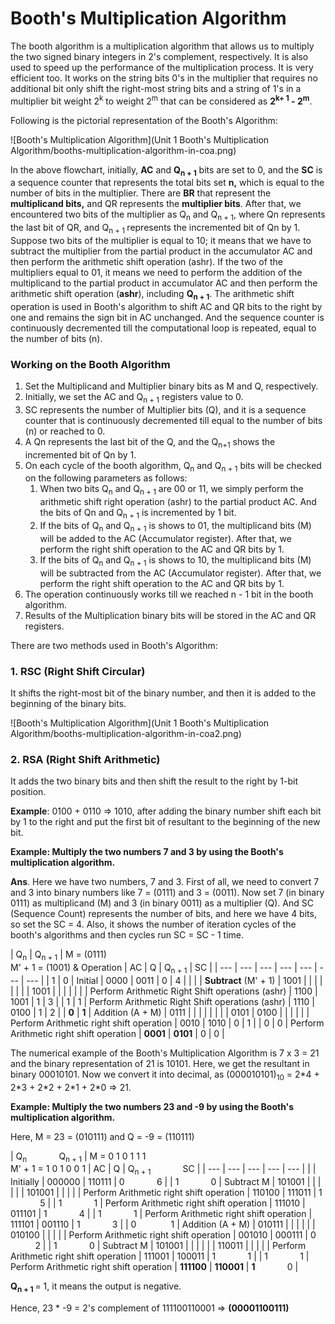 # Booth's Multiplication Algorithm


The booth algorithm is a multiplication algorithm that allows us to multiply the two signed binary integers in 2's complement, respectively. It is also used to speed up the performance of the multiplication process. It is very efficient too. It works on the string bits 0's in the multiplier that requires no additional bit only shift the right-most string bits and a string of 1's in a multiplier bit weight 2<sup>k</sup> to weight 2<sup>m</sup> that can be considered as **2<sup>k+ 1</sup> - 2<sup>m</sup>**.

Following is the pictorial representation of the Booth's Algorithm:

![Booth's Multiplication Algorithm](Unit 1 Booth's Multiplication Algorithm/booths-multiplication-algorithm-in-coa.png)

In the above flowchart, initially, **AC** and **Q<sub>n + 1</sub>** bits are set to 0, and the **SC** is a sequence counter that represents the total bits set **n,** which is equal to the number of bits in the multiplier. There are **BR** that represent the **multiplicand bits,** and QR represents the **multiplier bits**. After that, we encountered two bits of the multiplier as Q<sub>n</sub> and Q<sub>n + 1</sub>, where Qn represents the last bit of QR, and Q<sub>n + 1 </sub> represents the incremented bit of Qn by 1. Suppose two bits of the multiplier is equal to 10; it means that we have to subtract the multiplier from the partial product in the accumulator AC and then perform the arithmetic shift operation (ashr). If the two of the multipliers equal to 01, it means we need to perform the addition of the multiplicand to the partial product in accumulator AC and then perform the arithmetic shift operation (**ashr**), including **Q<sub>n + 1</sub>**. The arithmetic shift operation is used in Booth's algorithm to shift AC and QR bits to the right by one and remains the sign bit in AC unchanged. And the sequence counter is continuously decremented till the computational loop is repeated, equal to the number of bits (n).

### Working on the Booth Algorithm

1.  Set the Multiplicand and Multiplier binary bits as M and Q, respectively.
2.  Initially, we set the AC and Q<sub>n + 1</sub> registers value to 0.
3.  SC represents the number of Multiplier bits (Q), and it is a sequence counter that is continuously decremented till equal to the number of bits (n) or reached to 0.
4.  A Qn represents the last bit of the Q, and the Q<sub>n+1</sub> shows the incremented bit of Qn by 1.
5.  On each cycle of the booth algorithm, Q<sub>n</sub> and Q<sub>n + 1</sub> bits will be checked on the following parameters as follows:
    1.  When two bits Q<sub>n</sub> and Q<sub>n + 1</sub> are 00 or 11, we simply perform the arithmetic shift right operation (ashr) to the partial product AC. And the bits of Qn and Q<sub>n + 1</sub> is incremented by 1 bit.
    2.  If the bits of Q<sub>n</sub> and Q<sub>n + 1</sub> is shows to 01, the multiplicand bits (M) will be added to the AC (Accumulator register). After that, we perform the right shift operation to the AC and QR bits by 1.
    3.  If the bits of Q<sub>n</sub> and Q<sub>n + 1</sub> is shows to 10, the multiplicand bits (M) will be subtracted from the AC (Accumulator register). After that, we perform the right shift operation to the AC and QR bits by 1.
6.  The operation continuously works till we reached n - 1 bit in the booth algorithm.
7.  Results of the Multiplication binary bits will be stored in the AC and QR registers.

There are two methods used in Booth's Algorithm:

### 1\. RSC (Right Shift Circular)

It shifts the right-most bit of the binary number, and then it is added to the beginning of the binary bits.

![Booth's Multiplication Algorithm](Unit 1 Booth's Multiplication Algorithm/booths-multiplication-algorithm-in-coa2.png)

### 2\. RSA (Right Shift Arithmetic)

It adds the two binary bits and then shift the result to the right by 1-bit position.

**Example**: 0100 + 0110 => 1010, after adding the binary number shift each bit by 1 to the right and put the first bit of resultant to the beginning of the new bit.

**Example: Multiply the two numbers 7 and 3 by using the Booth's multiplication algorithm.**

**Ans**. Here we have two numbers, 7 and 3. First of all, we need to convert 7 and 3 into binary numbers like 7 = (0111) and 3 = (0011). Now set 7 (in binary 0111) as multiplicand (M) and 3 (in binary 0011) as a multiplier (Q). And SC (Sequence Count) represents the number of bits, and here we have 4 bits, so set the SC = 4. Also, it shows the number of iteration cycles of the booth's algorithms and then cycles run SC = SC - 1 time.

| Q<sub>n</sub> | Q<sub>n + 1</sub> | M = (0111)  
M' + 1 = (1001) & Operation | AC | Q | Q<sub>n + 1</sub> | SC |
| --- | --- | --- | --- | --- | --- | --- |
| 1 | 0 | Initial | 0000 | 0011 | 0 | 4 |
|  |  | **Subtract** (M' + 1) | 1001 |  |  |  |
|  |  |  | 1001 |  |  |  |
|  |  | Perform Arithmetic Right Shift operations (ashr) | 1100 | 1001 | 1 | 3 |
| 1 | 1 | Perform Arithmetic Right Shift operations (ashr) | 1110 | 0100 | 1 | 2 |
| **0** | **1** | Addition (A + M) | 0111 |  |  |  |
|  |  |  | 0101 | 0100 |  |  |
|  |  | Perform Arithmetic right shift operation | 0010 | 1010 | 0 | 1 |
| 0 | 0 | Perform Arithmetic right shift operation | **0001** | **0101** | 0 | 0 |

The numerical example of the Booth's Multiplication Algorithm is 7 x 3 = 21 and the binary representation of 21 is 10101. Here, we get the resultant in binary 00010101. Now we convert it into decimal, as (000010101)<sub>10</sub> = 2\*4 + 2\*3 + 2\*2 + 2\*1 + 2\*0 => 21.

**Example: Multiply the two numbers 23 and -9 by using the Booth's multiplication algorithm.**

Here, M = 23 = (010111) and Q = -9 = (110111)

| Q<sub>n</sub>             Q<sub>n + 1</sub> | M = 0 1 0 1 1 1  
M' + 1 = 1 0 1 0 0 1 | AC | Q | Q<sub>n + 1</sub>             SC |
| --- | --- | --- | --- | --- |
|  | Initially | 000000 | 110111 | 0             6 |
| 1             0 | Subtract M | 101001 |  |  |
|  |  | 101001 |  |  |
|  | Perform Arithmetic right shift operation | 110100 | 111011 | 1             5 |
| 1             1 | Perform Arithmetic right shift operation | 111010 | 011101 | 1             4 |
| 1             1 | Perform Arithmetic right shift operation | 111101 | 001110 | 1             3 |
| 0              1 | Addition (A + M) | 010111 |  |  |
|  |  | 010100 |  |  |
|  | Perform Arithmetic right shift operation | 001010 | 000111 | 0             2 |
| 1             0 | Subtract M | 101001 |  |  |
|  |  | 110011 |  |  |
|  | Perform Arithmetic right shift operation | 111001 | 100011 | 1             1 |
| 1             1 | Perform Arithmetic right shift operation | **111100** | **110001** | **1**             0 |

**Q<sub>n + 1 </sub>** \= 1, it means the output is negative.

Hence, 23 \* -9 = 2's complement of 111100110001 => **(00001100111)**
